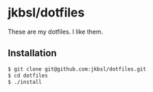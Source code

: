 # jkbsl/dotfiles

These are my dotfiles. I like them.

## Installation

```bash
$ git clone git@github.com:jkbsl/dotfiles.git
$ cd dotfiles
$ ./install
```

